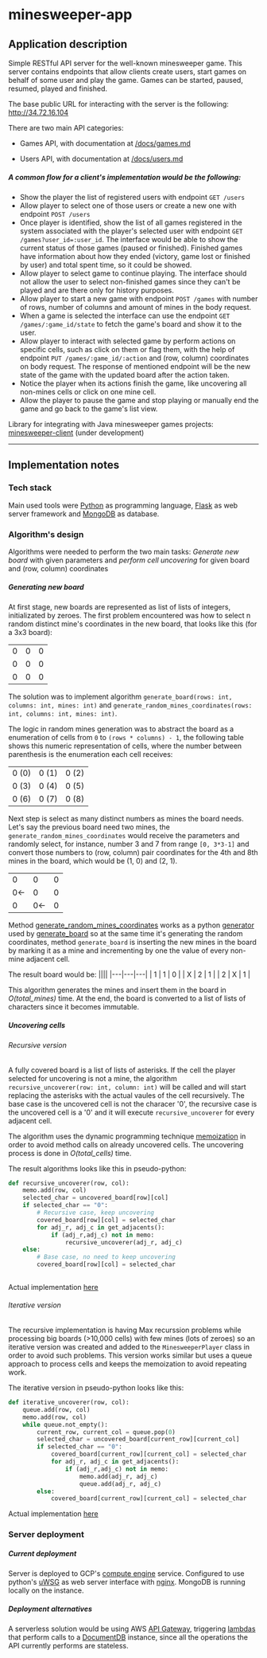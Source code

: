 # minesweeper-app

## Application description

Simple RESTful API server for the well-known minesweeper game. This server contains endpoints that allow clients create users, start games on behalf of some user and play the game. Games can be started, paused, resumed, played and finished.

The base public URL for interacting with the server is the following: http://34.72.16.104

There are two main API categories:

* Games API, with documentation at [/docs/games.md](https://github.com/carlosrmd/minesweeper-app/blob/master/docs/games.md)

* Users API, with documentation at [/docs/users.md](https://github.com/carlosrmd/minesweeper-app/blob/master/docs/users.md)

##### A common flow for a client's implementation would be the following:

* Show the player the list of registered users with endpoint `GET /users` 
* Allow player to select one of those users or create a new one with endpoint `POST /users`
* Once player is identified, show the list of all games registered in the system associated with the player's selected user with endpoint `GET /games?user_id=:user_id`. The interface would be able to show the current status of those games (paused or finished). Finished games have information about how they ended (victory, game lost or finished by user) and total spent time, so it could be showed.
* Allow player to select game to continue playing. The interface should not allow the user to select non-finished games since they can't be played and are there only for history purposes.
* Allow player to start a new game with endpoint `POST /games` with number of rows, number of columns and amount of mines in the body request.
* When a game is selected the interface can use the endpoint `GET /games/:game_id/state` to fetch the game's board and show it to the user.
* Allow player to interact with selected game by perform actions on specific cells, such as click on them or flag them, with the help of endpoint `PUT /games/:game_id/:action` and (row, column) coordinates on body request. The response of mentioned endpoint will be the new state of the game with the updated board after the action taken.
* Notice the player when its actions finish the game, like uncovering all non-mines cells or click on one mine cell.
* Allow the player to pause the game and stop playing or manually end the game and go back to the game's list view.

Library for integrating with Java minesweeper games projects: [minesweeper-client](https://github.com/carlosrmd/minesweeper-client) (under development)

-------------------
## Implementation notes

### Tech stack
Main used tools were [Python](https://www.python.org/) as programming language, [Flask](https://flask.palletsprojects.com/en/1.1.x) as web server framework and [MongoDB](https://www.mongodb.com/what-is-mongodb) as database.

### Algorithm's design
Algorithms were needed to perform the two main tasks: *Generate new board* with given parameters and *perform cell uncovering* for given board and (row, column) coordinates

##### Generating new board
At first stage, new boards are represented as list of lists of integers, initializated by zeroes. The first problem encountered was how to select n random distinct mine's coordinates in the new board, that looks like this (for a 3x3 board):

||||
|---|---|---|
| 0 | 0 | 0 |
| 0 | 0 | 0 |
| 0 | 0 | 0 |

The solution was to implement algorithm `generate_board(rows: int, columns: int, mines: int)` and `generate_random_mines_coordinates(rows: int, columns: int, mines: int)`.

The logic in random mines generation was to abstract the board as a enumeration of cells from `0` to `(rows * columns) - 1`, the following table shows this numeric representation of cells, where the number between parenthesis is the enumeration each cell receives:

||||
|---|---|---|
| 0 (0) | 0 (1) | 0 (2) |
| 0 (3) | 0 (4) | 0 (5) |
| 0 (6) | 0 (7) | 0 (8) |

Next step is select as many distinct numbers as mines the board needs. Let's say the previous board need two mines, the `generate_random_mines_coordinates` would receive the parameters and randomly select, for instance, number 3 and 7 from range `[0, 3*3-1]` and convert those numbers to (row, column) pair coordinates for the 4th and 8th mines in the board, which would be (1, 0) and (2, 1).

||||
|---|---|---|
| 0 | 0 | 0 |
| 0<- | 0 | 0 |
| 0 | 0<- | 0 |

Method [generate_random_mines_coordinates](https://github.com/carlosrmd/minesweeper-app/blob/master/minesweeper/utils.py#L31) works as a python [generator](https://en.wikipedia.org/wiki/Generator_(computer_programming)) used by [generate_board](https://github.com/carlosrmd/minesweeper-app/blob/master/minesweeper/utils.py#L44) so at the same time it's generating the random coordinates, method `generate_board` is inserting the new mines in the board by marking it as a mine and incrementing by one the value of every non-mine adjacent cell.

The result board would be:
||||
|---|---|---|
| 1 | 1 | 0 |
| X | 2 | 1 |
| 2 | X | 1 |

This algorithm generates the mines and insert them in the board in *O(total_mines)* time. At the end, the board is converted to a list of lists of characters since it becomes immutable.


##### Uncovering cells


###### Recursive version

A fully covered board is a list of lists of asterisks. If the cell the player selected for uncovering is not a mine, the algorithm `recursive_uncoverer(row: int, column: int)` will be called and will start replacing the asterisks with the actual vaules of the cell recursively. The base case is the uncovered cell is not the characer '0', the recursive case is the uncovered cell is a '0' and it will execute `recursive_uncoverer` for every adjacent cell.

The algorithm uses the dynamic programming technique [memoization](https://en.wikipedia.org/wiki/Memoization) in order to avoid method calls on already uncovered cells. The uncovering process is done in *O(total_cells)* time.

The result algorithms looks like this in pseudo-python:

```python
def recursive_uncoverer(row, col):
    memo.add(row, col)
    selected_char = uncovered_board[row][col]
    if selected_char == "0":
        # Recursive case, keep uncovering
        covered_board[row][col] = selected_char
        for adj_r, adj_c in get_adjacents():
            if (adj_r,adj_c) not in memo:
                recursive_uncoverer(adj_r, adj_c)
    else:
        # Base case, no need to keep uncovering
        covered_board[row][col] = selected_char
        
```

Actual implementation [here](https://github.com/carlosrmd/minesweeper-app/blob/master/minesweeper/MinesweeperPlayer.py#L58)

###### Iterative version

The recursive implementation is having Max recurssion problems while processing big boards (>10,000 cells) with few mines (lots of zeroes) so an iterative version was created and added to the `MinesweeperPlayer` class in order to avoid such problems. This version works similar but uses a queue approach to process cells and keeps the memoization to avoid repeating work.

The iterative version in pseudo-python looks like this:

```python
def iterative_uncoverer(row, col):
    queue.add(row, col)
    memo.add(row, col)
    while queue.not_empty():
        current_row, current_col = queue.pop(0)
        selected_char = uncovered_board[current_row][current_col]
        if selected_char == "0":
            covered_board[current_row][current_col] = selected_char
            for adj_r, adj_c in get_adjacents():
                if (adj_r,adj_c) not in memo:
                    memo.add(adj_r, adj_c)
                    queue.add(adj_r, adj_c)
        else:
            covered_board[current_row][current_col] = selected_char
```

Actual implementation [here](https://github.com/carlosrmd/minesweeper-app/blob/master/minesweeper/MinesweeperPlayer.py#L72)

### Server deployment

##### Current deployment

Server is deployed to GCP's [compute engine](https://cloud.google.com/compute) service. Configured to use python's [uWSG](https://flask.palletsprojects.com/en/1.1.x/deploying/uwsgi/) as web server interface with [nginx](https://nginx.org/en/). MongoDB is running locally on the instance.

##### Deployment alternatives

A serverless solution would be using AWS [API Gateway](https://aws.amazon.com/api-gateway/), triggering [lambdas](https://aws.amazon.com/lambda/features/) that perform calls to a [DocumentDB](https://aws.amazon.com/documentdb/) instance, since all the operations the API currently performs are stateless.
